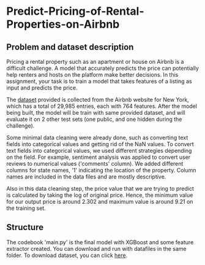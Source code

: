 # Predict-Pricing-of-Rental-Properties-on-Airbnb

## Problem and dataset description
Pricing a rental property such as an apartment or house on Airbnb is a difficult challenge. A model that accurately predicts the price can potentially help renters and hosts on the platform make better decisions. In this assignment, your task is to train a model that takes features of a listing as input and predicts the price.

The [dataset](https://drive.google.com/drive/folders/1LT_jmRlScpSZKn9Y3W8rJnIXIF2zBEu_?usp=sharing) provided is collected from the Airbnb website for New York, which has a total of 29,985 entries, each with 764 features. After the model being built, the model will be train with same provided dataset, and will evaluate it on 2 other test sets (one public, and one hidden during the challenge).

Some minimal data cleaning were already done, such as converting text fields into categorical values and getting rid of the NaN values. To convert text fields into categorical values, we used different strategies depending on the field. For example, sentiment analysis was applied to convert user reviews to numerical values ('comments' column). We added different columns for state names, '1' indicating the location of the property. Column names are included in the data files and are mostly descriptive.

Also in this data cleaning step, the price value that we are trying to predict is calculated by taking the log of original price. Hence, the minimum value for our output price is around 2.302 and maximum value is around 9.21 on the training set.

## Structure
The codebook 'main.py' is the final model with XGBoost and some feature extractor created. You can download and run with datafiles in the same folder. To download dataset, you can click [here](https://drive.google.com/drive/folders/1LT_jmRlScpSZKn9Y3W8rJnIXIF2zBEu_?usp=sharing).
